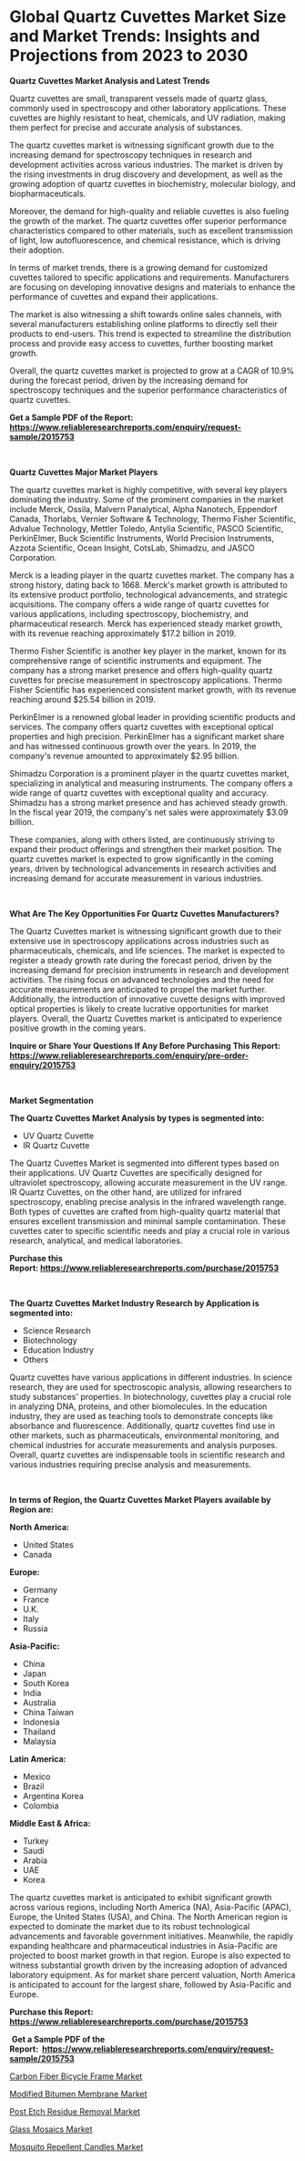 <p><h1>Global Quartz Cuvettes Market Size and Market Trends: Insights and Projections from 2023 to 2030</h1></p><p><strong>Quartz Cuvettes Market Analysis and Latest Trends</strong></p>
<p><p>Quartz cuvettes are small, transparent vessels made of quartz glass, commonly used in spectroscopy and other laboratory applications. These cuvettes are highly resistant to heat, chemicals, and UV radiation, making them perfect for precise and accurate analysis of substances.</p><p>The quartz cuvettes market is witnessing significant growth due to the increasing demand for spectroscopy techniques in research and development activities across various industries. The market is driven by the rising investments in drug discovery and development, as well as the growing adoption of quartz cuvettes in biochemistry, molecular biology, and biopharmaceuticals.</p><p>Moreover, the demand for high-quality and reliable cuvettes is also fueling the growth of the market. The quartz cuvettes offer superior performance characteristics compared to other materials, such as excellent transmission of light, low autofluorescence, and chemical resistance, which is driving their adoption.</p><p>In terms of market trends, there is a growing demand for customized cuvettes tailored to specific applications and requirements. Manufacturers are focusing on developing innovative designs and materials to enhance the performance of cuvettes and expand their applications.</p><p>The market is also witnessing a shift towards online sales channels, with several manufacturers establishing online platforms to directly sell their products to end-users. This trend is expected to streamline the distribution process and provide easy access to cuvettes, further boosting market growth.</p><p>Overall, the quartz cuvettes market is projected to grow at a CAGR of 10.9% during the forecast period, driven by the increasing demand for spectroscopy techniques and the superior performance characteristics of quartz cuvettes.</p></p>
<p><strong>Get a Sample PDF of the Report:&nbsp; <a href="https://www.reliableresearchreports.com/enquiry/request-sample/2015753">https://www.reliableresearchreports.com/enquiry/request-sample/2015753</a></strong></p>
<p>&nbsp;</p>
<p><strong>Quartz Cuvettes Major Market Players</strong></p>
<p><p>The quartz cuvettes market is highly competitive, with several key players dominating the industry. Some of the prominent companies in the market include Merck, Ossila, Malvern Panalytical, Alpha Nanotech, Eppendorf Canada, Thorlabs, Vernier Software & Technology, Thermo Fisher Scientific, Advalue Technology, Mettler Toledo, Antylia Scientific, PASCO Scientific, PerkinElmer, Buck Scientific Instruments, World Precision Instruments, Azzota Scientific, Ocean Insight, CotsLab, Shimadzu, and JASCO Corporation.</p><p>Merck is a leading player in the quartz cuvettes market. The company has a strong history, dating back to 1668. Merck's market growth is attributed to its extensive product portfolio, technological advancements, and strategic acquisitions. The company offers a wide range of quartz cuvettes for various applications, including spectroscopy, biochemistry, and pharmaceutical research. Merck has experienced steady market growth, with its revenue reaching approximately $17.2 billion in 2019.</p><p>Thermo Fisher Scientific is another key player in the market, known for its comprehensive range of scientific instruments and equipment. The company has a strong market presence and offers high-quality quartz cuvettes for precise measurement in spectroscopy applications. Thermo Fisher Scientific has experienced consistent market growth, with its revenue reaching around $25.54 billion in 2019.</p><p>PerkinElmer is a renowned global leader in providing scientific products and services. The company offers quartz cuvettes with exceptional optical properties and high precision. PerkinElmer has a significant market share and has witnessed continuous growth over the years. In 2019, the company's revenue amounted to approximately $2.95 billion.</p><p>Shimadzu Corporation is a prominent player in the quartz cuvettes market, specializing in analytical and measuring instruments. The company offers a wide range of quartz cuvettes with exceptional quality and accuracy. Shimadzu has a strong market presence and has achieved steady growth. In the fiscal year 2019, the company's net sales were approximately $3.09 billion.</p><p>These companies, along with others listed, are continuously striving to expand their product offerings and strengthen their market position. The quartz cuvettes market is expected to grow significantly in the coming years, driven by technological advancements in research activities and increasing demand for accurate measurement in various industries.</p></p>
<p>&nbsp;</p>
<p><strong>What Are The Key Opportunities For Quartz Cuvettes Manufacturers?</strong></p>
<p><p>The Quartz Cuvettes market is witnessing significant growth due to their extensive use in spectroscopy applications across industries such as pharmaceuticals, chemicals, and life sciences. The market is expected to register a steady growth rate during the forecast period, driven by the increasing demand for precision instruments in research and development activities. The rising focus on advanced technologies and the need for accurate measurements are anticipated to propel the market further. Additionally, the introduction of innovative cuvette designs with improved optical properties is likely to create lucrative opportunities for market players. Overall, the Quartz Cuvettes market is anticipated to experience positive growth in the coming years.</p></p>
<p><strong>Inquire or Share Your Questions If Any Before Purchasing This Report: <a href="https://www.reliableresearchreports.com/enquiry/pre-order-enquiry/2015753">https://www.reliableresearchreports.com/enquiry/pre-order-enquiry/2015753</a></strong></p>
<p>&nbsp;</p>
<p><strong>Market Segmentation</strong></p>
<p><strong>The Quartz Cuvettes Market Analysis by types is segmented into:</strong></p>
<p><ul><li>UV Quartz Cuvette</li><li>IR Quartz Cuvette</li></ul></p>
<p><p>The Quartz Cuvettes Market is segmented into different types based on their applications. UV Quartz Cuvettes are specifically designed for ultraviolet spectroscopy, allowing accurate measurement in the UV range. IR Quartz Cuvettes, on the other hand, are utilized for infrared spectroscopy, enabling precise analysis in the infrared wavelength range. Both types of cuvettes are crafted from high-quality quartz material that ensures excellent transmission and minimal sample contamination. These cuvettes cater to specific scientific needs and play a crucial role in various research, analytical, and medical laboratories.</p></p>
<p><strong>Purchase this Report:&nbsp;<a href="https://www.reliableresearchreports.com/purchase/2015753">https://www.reliableresearchreports.com/purchase/2015753</a></strong></p>
<p>&nbsp;</p>
<p><strong>The Quartz Cuvettes Market Industry Research by Application is segmented into:</strong></p>
<p><ul><li>Science Research</li><li>Biotechnology</li><li>Education Industry</li><li>Others</li></ul></p>
<p><p>Quartz cuvettes have various applications in different industries. In science research, they are used for spectroscopic analysis, allowing researchers to study substances' properties. In biotechnology, cuvettes play a crucial role in analyzing DNA, proteins, and other biomolecules. In the education industry, they are used as teaching tools to demonstrate concepts like absorbance and fluorescence. Additionally, quartz cuvettes find use in other markets, such as pharmaceuticals, environmental monitoring, and chemical industries for accurate measurements and analysis purposes. Overall, quartz cuvettes are indispensable tools in scientific research and various industries requiring precise analysis and measurements.</p></p>
<p>&nbsp;</p>
<p><strong>In terms of Region, the Quartz Cuvettes Market Players available by Region are:</strong></p>
<p>
    <p> <strong> North America: </strong>
        <ul>
            <li>United States</li>
            <li>Canada</li>
        </ul>
        </p> 
    <p> <strong> Europe: </strong>
        <ul>
            <li>Germany</li>
            <li>France</li>
            <li>U.K.</li>
            <li>Italy</li>
            <li>Russia</li>
        </ul>
        </p> 
    <p> <strong> Asia-Pacific: </strong>
        <ul>
            <li>China</li>
            <li>Japan</li>
            <li>South Korea</li>
            <li>India</li>
            <li>Australia</li>
            <li>China Taiwan</li>
            <li>Indonesia</li>
            <li>Thailand</li>
            <li>Malaysia</li>
        </ul>
        </p> 
    <p> <strong> Latin America: </strong>
        <ul>
            <li>Mexico</li>
            <li>Brazil</li>
            <li>Argentina Korea</li>
            <li>Colombia</li>
        </ul>
        </p> 
    <p> <strong> Middle East & Africa: </strong>
        <ul>
            <li>Turkey</li>
            <li>Saudi</li>
            <li>Arabia</li>
            <li>UAE</li>
            <li>Korea</li>
        </ul>
    </p>
    </p>
<p><p>The quartz cuvettes market is anticipated to exhibit significant growth across various regions, including North America (NA), Asia-Pacific (APAC), Europe, the United States (USA), and China. The North American region is expected to dominate the market due to its robust technological advancements and favorable government initiatives. Meanwhile, the rapidly expanding healthcare and pharmaceutical industries in Asia-Pacific are projected to boost market growth in that region. Europe is also expected to witness substantial growth driven by the increasing adoption of advanced laboratory equipment. As for market share percent valuation, North America is anticipated to account for the largest share, followed by Asia-Pacific and Europe.</p></p>
<p><strong>Purchase this Report: <a href="https://www.reliableresearchreports.com/purchase/2015753">https://www.reliableresearchreports.com/purchase/2015753</a></strong></p>
<p>&nbsp;<strong>Get a Sample PDF of the Report:&nbsp;&nbsp;<a href="https://www.reliableresearchreports.com/enquiry/request-sample/2015753">https://www.reliableresearchreports.com/enquiry/request-sample/2015753</a></strong></p>
<p><strong></strong></p>
<p><p><a href="https://www.linkedin.com/pulse/carbon-fiber-bicycle-frame-market-challenges-opportunities-ylr4f/">Carbon Fiber Bicycle Frame Market</a></p><p><a href="https://medium.com/@kanew14036/modified-bitumen-membrane-nbsp-market-focuses-on-market-share-size-and-projected-forecast-till-3f4a0a031d9e">Modified Bitumen Membrane Market</a></p><p><a href="https://medium.com/@emiliomartelli542/post-etch-residue-removal-market-analysis-and-sze-forecasted-for-period-from-2023-to-2030-c9d060d3a781">Post Etch Residue Removal Market</a></p><p><a href="https://www.linkedin.com/pulse/glass-mosaics-market-research-report-provides-thorough-industry-i2ref/">Glass Mosaics Market</a></p><p><a href="https://www.linkedin.com/pulse/mosquito-repellent-candles-market-share-amp-new-trends-ugocf/">Mosquito Repellent Candles Market</a></p></p>